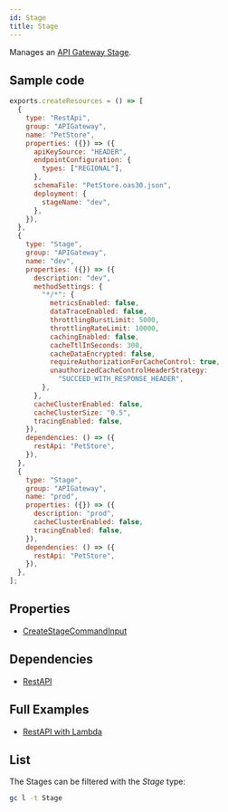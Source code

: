 ```yaml
---
id: Stage
title: Stage
---
```


Manages an [API Gateway Stage](https://console.aws.amazon.com/apigateway/main/apis).

## Sample code

```js
exports.createResources = () => [
  {
    type: "RestApi",
    group: "APIGateway",
    name: "PetStore",
    properties: ({}) => ({
      apiKeySource: "HEADER",
      endpointConfiguration: {
        types: ["REGIONAL"],
      },
      schemaFile: "PetStore.oas30.json",
      deployment: {
        stageName: "dev",
      },
    }),
  },
  {
    type: "Stage",
    group: "APIGateway",
    name: "dev",
    properties: ({}) => ({
      description: "dev",
      methodSettings: {
        "*/*": {
          metricsEnabled: false,
          dataTraceEnabled: false,
          throttlingBurstLimit: 5000,
          throttlingRateLimit: 10000,
          cachingEnabled: false,
          cacheTtlInSeconds: 300,
          cacheDataEncrypted: false,
          requireAuthorizationForCacheControl: true,
          unauthorizedCacheControlHeaderStrategy:
            "SUCCEED_WITH_RESPONSE_HEADER",
        },
      },
      cacheClusterEnabled: false,
      cacheClusterSize: "0.5",
      tracingEnabled: false,
    }),
    dependencies: () => ({
      restApi: "PetStore",
    }),
  },
  {
    type: "Stage",
    group: "APIGateway",
    name: "prod",
    properties: ({}) => ({
      description: "prod",
      cacheClusterEnabled: false,
      tracingEnabled: false,
    }),
    dependencies: () => ({
      restApi: "PetStore",
    }),
  },
];
```

## Properties

- [CreateStageCommandInput](https://docs.aws.amazon.com/AWSJavaScriptSDK/v3/latest/clients/client-api-gateway/interfaces/createstagecommandinput.html)

## Dependencies

- [RestAPI](./RestApi.md)

## Full Examples

- [RestAPI with Lambda](https://github.com/grucloud/grucloud/tree/main/examples/aws/APIGateway/restapi-lambda)

## List

The Stages can be filtered with the _Stage_ type:

```sh
gc l -t Stage
```

```txt

```
